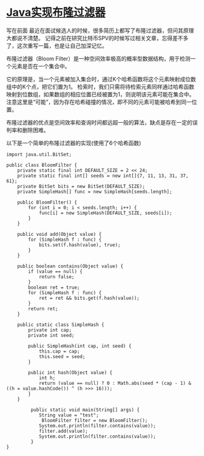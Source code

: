 # [Java实现布隆过滤器](https://github.com/humyna/gitblog/issues/24)

写在前面
最近在面试候选人的时候，很多简历上都写了布隆过滤器，但问其原理大都说不清楚。
记得之前在研究比特币SPV的时候写过相关文章，忘得差不多了，这次重写一篇，也是让自己加深记忆。


布隆过滤器（Bloom Filter）是一种空间效率极高的概率型数据结构，用于检测一个元素是否在一个集合中。

它的原理是，当一个元素被加入集合时，通过K个哈希函数将这个元素映射成位数组中的K个点，把它们置为1。
检索时，我们只需将待检索元素同样通过哈希函数映射到位数组，如果数组的相应位置已经被置为1，则说明该元素可能在集合中。注意这里是“可能”，因为存在哈希碰撞的情况，即不同的元素可能被哈希到同一位置。  

布隆过滤器的优点是空间效率和查询时间都远超一般的算法，缺点是存在一定的误判率和删除困难。  

以下是一个简单的布隆过滤器的实现(使用了6个哈希函数)

````
import java.util.BitSet;

public class BloomFilter {
    private static final int DEFAULT_SIZE = 2 << 24;
    private static final int[] seeds = new int[]{7, 11, 13, 31, 37, 61};
    private BitSet bits = new BitSet(DEFAULT_SIZE);
    private SimpleHash[] func = new SimpleHash[seeds.length];

    public BloomFilter() {
        for (int i = 0; i < seeds.length; i++) {
            func[i] = new SimpleHash(DEFAULT_SIZE, seeds[i]);
        }
    }

    public void add(Object value) {
        for (SimpleHash f : func) {
            bits.set(f.hash(value), true);
        }
    }

    public boolean contains(Object value) {
        if (value == null) {
            return false;
        }
        boolean ret = true;
        for (SimpleHash f : func) {
            ret = ret && bits.get(f.hash(value));
        }
        return ret;
    }

    public static class SimpleHash {
        private int cap;
        private int seed;

        public SimpleHash(int cap, int seed) {
            this.cap = cap;
            this.seed = seed;
        }

        public int hash(Object value) {
            int h;
            return (value == null) ? 0 : Math.abs(seed * (cap - 1) & ((h = value.hashCode()) ^ (h >>> 16)));
        }
    }

         public static void main(String[] args) {
            String value = "test";
             BloomFilter filter = new BloomFilter();
            System.out.println(filter.contains(value));
            filter.add(value);
            System.out.println(filter.contains(value));
         }
}
````